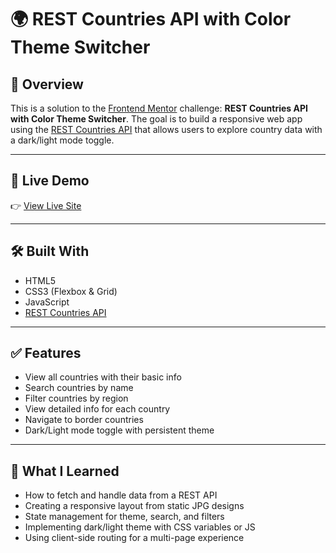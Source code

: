 # 🌍 REST Countries API with Color Theme Switcher

## 📌 Overview

This is a solution to the [Frontend Mentor](https://www.frontendmentor.io) challenge: **REST Countries API with Color Theme Switcher**. The goal is to build a responsive web app using the [REST Countries API](https://restcountries.com/) that allows users to explore country data with a dark/light mode toggle.

---

## 🚀 Live Demo

👉 [View Live Site](https://sudhanshusingh-g.github.io/where-in-the-world/)

---

## 🛠 Built With

- HTML5
- CSS3 (Flexbox & Grid)
- JavaScript
- [REST Countries API](https://restcountries.com)

---

## ✅ Features

- View all countries with their basic info
- Search countries by name
- Filter countries by region
- View detailed info for each country
- Navigate to border countries
- Dark/Light mode toggle with persistent theme

---

## 🧠 What I Learned

- How to fetch and handle data from a REST API
- Creating a responsive layout from static JPG designs
- State management for theme, search, and filters
- Implementing dark/light theme with CSS variables or JS
- Using client-side routing for a multi-page experience
